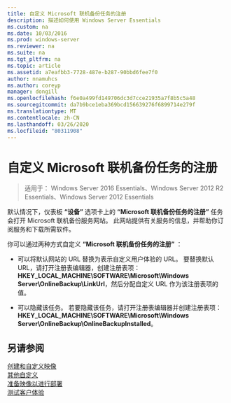 ```yaml
---
title: 自定义 Microsoft 联机备份任务的注册
description: 描述如何使用 Windows Server Essentials
ms.custom: na
ms.date: 10/03/2016
ms.prod: windows-server
ms.reviewer: na
ms.suite: na
ms.tgt_pltfrm: na
ms.topic: article
ms.assetid: a7eafbb3-7728-487e-b287-90bbd6fee7f0
author: nnamuhcs
ms.author: coreyp
manager: dongill
ms.openlocfilehash: f6e0a499fd149706dc3d7cce21935a7f8b5c5a48
ms.sourcegitcommit: da7b9bce1eba369bcd156639276f6899714e279f
ms.translationtype: MT
ms.contentlocale: zh-CN
ms.lasthandoff: 03/26/2020
ms.locfileid: "80311908"
---
```

# <a name="customize-sign-up-for-microsoft-online-backup-service-task"></a>自定义 Microsoft 联机备份任务的注册

>适用于： Windows Server 2016 Essentials、Windows Server 2012 R2 Essentials、Windows Server 2012 Essentials

默认情况下，仪表板 **“设备”** 选项卡上的 **“Microsoft 联机备份任务的注册”** 任务会打开 Microsoft 联机备份服务网站。 此网站提供有关服务的信息，并帮助你订阅服务和下载所需软件。  
  
 你可以通过两种方式自定义 **“Microsoft 联机备份任务的注册”** ：  
  
-   可以将默认网站的 URL 替换为表示自定义用户体验的 URL。 要替换默认 URL，请打开注册表编辑器，创建注册表项：**HKEY_LOCAL_MACHINE\SOFTWARE\Microsoft\Windows Server\OnlineBackup\LinkUrl**，然后分配自定义 URL 作为该注册表项的值。  
  
-   可以隐藏该任务。 若要隐藏该任务，请打开注册表编辑器并创建注册表项：**HKEY_LOCAL_MACHINE\SOFTWARE\Microsoft\Windows Server\OnlineBackup\OnlineBackupInstalled**。  
  
## <a name="see-also"></a>另请参阅  
 [创建和自定义映像](Creating-and-Customizing-the-Image.md)   
 [其他自定义](Additional-Customizations.md)   
 [准备映像以进行部署](Preparing-the-Image-for-Deployment.md)   
 [测试客户体验](Testing-the-Customer-Experience.md)